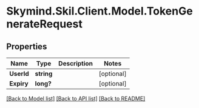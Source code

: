 
# Skymind.Skil.Client.Model.TokenGenerateRequest

## Properties

Name | Type | Description | Notes
------------ | ------------- | ------------- | -------------
**UserId** | **string** |  | [optional] 
**Expiry** | **long?** |  | [optional] 

[[Back to Model list]](../README.md#documentation-for-models)
[[Back to API list]](../README.md#documentation-for-api-endpoints)
[[Back to README]](../README.md)

